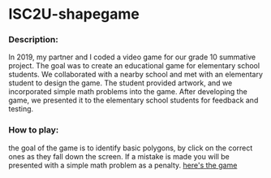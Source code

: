 # ISC2U-shapegame

### Description: 
In 2019, my partner and I coded a video game for our grade 10 summative project. The goal was to create an educational game for elementary school students. We collaborated with a nearby school and met with an elementary student to design the game. The student provided artwork, and we incorporated simple math problems into the game. After developing the game, we presented it to the elementary school students for feedback and testing.

### How to play: 
the goal of the game is to identify basic polygons, by click on the correct ones as they fall down the screen. If a mistake is made you will be presented with a simple math problem as a penalty. 
[here's the game](https://mtari045.github.io/ISC2U-shapegame/)
 
